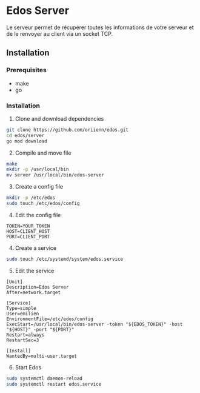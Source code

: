 # Edos Server
Le serveur permet de récupérer toutes les informations de votre serveur et de le renvoyer au client via un socket TCP.

## Installation
### Prerequisites
- make
- go

### Installation
1. Clone and download dependencies
```sh
git clone https://github.com/oriionn/edos.git
cd edos/server
go mod download
```

2. Compile and move file
```sh
make
mkdir -p /usr/local/bin
mv server /usr/local/bin/edos-server
```

3. Create a config file
```sh
mkdir -p /etc/edos
sudo touch /etc/edos/config
```

4. Edit the config file
```
TOKEN=YOUR_TOKEN
HOST=CLIENT_HOST
PORT=CLIENT_PORT
```

4. Create a service
```sh
sudo touch /etc/systemd/system/edos.service
```

5. Edit the service
```
[Unit]
Description=Edos Server
After=network.target

[Service]
Type=simple
User=emilien
EnvironmentFile=/etc/edos/config
ExecStart=/usr/local/bin/edos-server -token "${EDOS_TOKEN}" -host "${HOST}" -port "${PORT}"
Restart=always
RestartSec=3

[Install]
WantedBy=multi-user.target
```

6. Start Edos
```sh
sudo systemctl daemon-reload
sudo systemctl restart edos.service
```